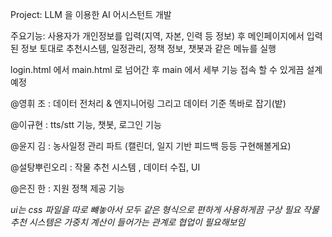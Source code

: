 Project: LLM 을 이용한 AI 어시스턴트 개발

주요기능: 사용자가 개인정보를 입력(지역, 자본, 인력 등 정보) 후 메인페이지에서 입력된 정보 토대로 추천시스템, 일정관리, 정책 정보, 챗봇과 같은 메뉴를 실행

login.html 에서 main.html 로 넘어간 후 main 에서 세부 기능 접속 할 수 있게끔 설계예정


@영휘 조 : 데이터 전처리 & 엔지니어링 그리고 데이터 기준 똑바로 잡기(밭)

@이규현 : tts/stt 기능, 챗봇, 로그인 기능

@윤지 김 : 농사일정 관리 파트 (캘린더, 일지 기반 피드백 등등 구현해볼게요) 

@설탕뿌린오리 :  작물 추천 시스템 , 데이터 수집, UI

@은진 한 : 지원 정책 제공 기능

*ui는 css 파일을 따로 뺴놓아서 모두 같은 형식으로 편하게 사용하게끔 구상 필요*
*작물 추천 시스템은 가중치 계산이 들어가는 관계로 협업이 필요해보임*
